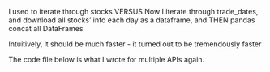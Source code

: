 I used to iterate through stocks VERSUS Now I iterate through trade_dates, and download all stocks’ info each day as a dataframe, and THEN pandas concat all DataFrames 

Intuitively, it should be much faster - it turned out to be tremendously faster

The code file below is what I wrote for multiple APIs again.
